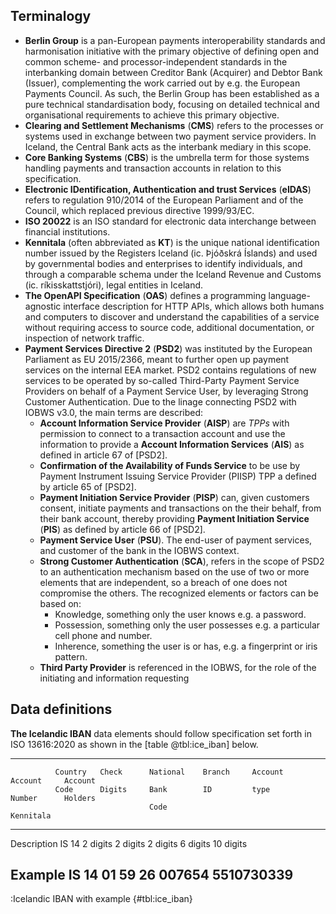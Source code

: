 ## Terminalogy

- **Berlin Group** is a pan-European payments interoperability standards and harmonisation initiative with the primary objective of defining open and common scheme- and processor-independent standards in the interbanking domain between Creditor Bank (Acquirer) and Debtor Bank (Issuer), complementing the work carried out by e.g. the European Payments Council. As such, the Berlin Group has been established as a pure technical standardisation body, focusing on detailed technical and organisational requirements to achieve this primary objective.
- **Clearing and Settlement Mechanisms** (**CMS**) refers to the processes or systems used in exchange between two payment service providers. In Iceland, the Central Bank acts as the interbank mediary in this scope.
- **Core Banking Systems** (**CBS**) is the umbrella term for those systems handling payments and transaction accounts in relation to this specification.
- **Electronic IDentification, Authentication and trust Services** (**eIDAS**) refers to regulation 910/2014 of the European Parliament and of the Council, which replaced previous directive 1999/93/EC.
- **ISO 20022** is an ISO standard for electronic data interchange between financial institutions.
- **Kennitala** (often abbreviated as **KT**) is the unique national identification number issued by the Registers Iceland (ic. Þjóðskrá Íslands) and used by governmental bodies and enterprises to identify individuals, and through a comparable schema under the Iceland Revenue and Customs (ic. ríkisskattstjóri), legal entities in Iceland.
- **The OpenAPI Specification** (**OAS**) defines a programming language-agnostic interface description for HTTP APIs, which allows both humans and computers to discover and understand the capabilities of a service without requiring access to source code, additional documentation, or inspection of network traffic.
- **Payment Services Directive 2** (**PSD2**) was instituted by the European Parliament as EU 2015/2366, meant to further open up payment services on the internal EEA market. PSD2 contains regulations of new services to be operated by so-called Third-Party Payment Service Providers on behalf of a Payment Service User, by leveraging Strong Customer Authentication. Due to the linage connecting PSD2 with IOBWS v3.0, the main terms are described:
  - **Account Information Service Provider** (**AISP**) are *TPPs* with permission to connect to a transaction account and use the information to provide a **Account Information Services** (**AIS**) as defined in article 67 of \[PSD2\].
  - **Confirmation of the Availability of Funds Service** to be use by Payment Instrument Issuing Service Provider (PIISP) TPP a defined by article 65 of \[PSD2\].
  - **Payment Initiation Service Provider** (**PISP**) can, given customers consent, initiate payments and transactions on the their behalf, from their bank account, thereby providing **Payment Initiation Service** (**PIS**) as defined by article 66 of \[PSD2\].
  - **Payment Service User** (**PSU**). The end-user of payment services, and customer of the bank in the IOBWS context.
  - **Strong Customer Authentication** (**SCA**), refers in the scope of PSD2 to an authentication mechanism based on the use of two or more elements that are independent, so a breach of one does not compromise the others. The recognized elements or factors can be based on: 
      - Knowledge, something only the user knows e.g. a password.
      - Possession, something only the user possesses e.g. a particular cell phone and number.
      - Inherence, something the user is or has, e.g. a fingerprint or iris pattern.
  - **Third Party Provider** is referenced in the IOBWS, for the role of the initiating and information requesting   

## Data definitions

**The Icelandic IBAN** data elements should follow specification set forth in ISO 13616:2020 as shown in the [table @tbl:ice_iban] below.  

-----------------------------------------------------------------------------------------------
              Country   Check      National    Branch     Account    Account     Account    
              Code      Digits     Bank        ID         type       Number      Holders    
                                   Code                                          Kennitala
------------- --------- ---------- ----------- ---------- ---------- ----------- --------------
Description   IS        14         2 digits    2 digits   2 digits   6 digits    10 digits  

Example       IS        14         01          59         26         007654      5510730339 
-----------------------------------------------------------------------------------------------
:Icelandic IBAN with example {#tbl:ice_iban}